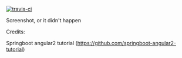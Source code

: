 [![travis-ci](https://travis-ci.org/hollannikas/ssoidh.svg?branch=master)](https://travis-ci.org/hollannikas/ssoidh)

Screenshot, or it didn't happen


Credits:

Springboot angular2 tutorial (https://github.com/springboot-angular2-tutorial)
